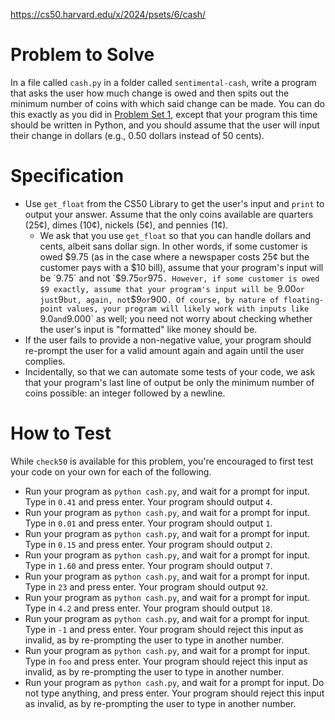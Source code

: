 https://cs50.harvard.edu/x/2024/psets/6/cash/


# Problem to Solve
In a file called `cash.py` in a folder called `sentimental-cash`, write a program that asks the user how much change is owed and then spits out the minimum number of coins with which said change can be made. You can do this exactly as you did in [Problem Set 1](https://cs50.harvard.edu/x/2024/psets/1/), except that your program this time should be written in Python, and you should assume that the user will input their change in dollars (e.g., 0.50 dollars instead of 50 cents).


# Specification
-   Use `get_float` from the CS50 Library to get the user's input and `print` to output your answer. Assume that the only coins available are quarters (25¢), dimes (10¢), nickels (5¢), and pennies (1¢).
    -   We ask that you use `get_float` so that you can handle dollars and cents, albeit sans dollar sign. In other words, if some customer is owed $9.75 (as in the case where a newspaper costs 25¢ but the customer pays with a $10 bill), assume that your program's input will be `9.75` and not `$9.75` or `975`. However, if some customer is owed $9 exactly, assume that your program's input will be `9.00` or just `9` but, again, not `$9` or `900`. Of course, by nature of floating-point values, your program will likely work with inputs like `9.0` and `9.000` as well; you need not worry about checking whether the user's input is "formatted" like money should be.
-   If the user fails to provide a non-negative value, your program should re-prompt the user for a valid amount again and again until the user complies.
-   Incidentally, so that we can automate some tests of your code, we ask that your program's last line of output be only the minimum number of coins possible: an integer followed by a newline.


# How to Test
While `check50` is available for this problem, you're encouraged to first test your code on your own for each of the following.

-   Run your program as `python cash.py`, and wait for a prompt for input. Type in `0.41` and press enter. Your program should output `4`.
-   Run your program as `python cash.py`, and wait for a prompt for input. Type in `0.01` and press enter. Your program should output `1`.
-   Run your program as `python cash.py`, and wait for a prompt for input. Type in `0.15` and press enter. Your program should output `2`.
-   Run your program as `python cash.py`, and wait for a prompt for input. Type in `1.60` and press enter. Your program should output `7`.
-   Run your program as `python cash.py`, and wait for a prompt for input. Type in `23` and press enter. Your program should output `92`.
-   Run your program as `python cash.py`, and wait for a prompt for input. Type in `4.2` and press enter. Your program should output `18`.
-   Run your program as `python cash.py`, and wait for a prompt for input. Type in `-1` and press enter. Your program should reject this input as invalid, as by re-prompting the user to type in another number.
-   Run your program as `python cash.py`, and wait for a prompt for input. Type in `foo` and press enter. Your program should reject this input as invalid, as by re-prompting the user to type in another number.
-   Run your program as `python cash.py`, and wait for a prompt for input. Do not type anything, and press enter. Your program should reject this input as invalid, as by re-prompting the user to type in another number.